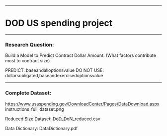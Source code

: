 ***
# DOD US spending project
***

### Research Question:
Build a Model to Predict Contract Dollar Amount.
(What factors contribute most to contract size)

PREDICT: baseandalloptionsvalue
DO NOT USE: dollarsobligated,baseandexercisedoptionsvalue
***
### Complete Dataset:
https://www.usaspending.gov/DownloadCenter/Pages/DataDownload.aspx
instructions_full_dataset.png

Reduced Size Dataset:
DoD_DoN_reduced.csv

Data Dictionary:
DataDictionary.pdf

